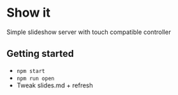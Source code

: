 # Show it

Simple slideshow server with touch compatible controller

## Getting started

- `npm start`
- `npm run open`
- Tweak slides.md + refresh
